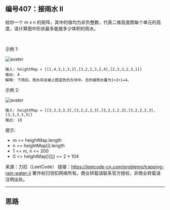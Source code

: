 ## 编号407：接雨水 II

给你一个 m x n 的矩阵，其中的值均为非负整数，代表二维高度图每个单元的高度，请计算图中形状最多能接多少体积的雨水。

 

示例 1:

![avater](https://assets.leetcode.com/uploads/2021/04/08/trap1-3d.jpg)

```
输入: heightMap = [[1,4,3,1,3,2],[3,2,1,3,2,4],[2,3,3,2,3,1]]
输出: 4
解释: 下雨后，雨水将会被上图蓝色的方块中。总的接雨水量为1+2+1=4。
```
示例 2:

![avater](https://assets.leetcode.com/uploads/2021/04/08/trap2-3d.jpg)

```
输入: heightMap = [[3,3,3,3,3],[3,2,2,2,3],[3,2,1,2,3],[3,2,2,2,3],[3,3,3,3,3]]
输出: 10
```
提示:

* m == heightMap.length
* n == heightMap[i].length
* 1 <= m, n <= 200
* 0 <= heightMap[i][j] <= 2 * 104
 

来源：力扣（LeetCode）
链接：https://leetcode-cn.com/problems/trapping-rain-water-ii
著作权归领扣网络所有。商业转载请联系官方授权，非商业转载请注明出处。

---
## 思路
